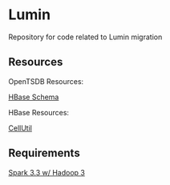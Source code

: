 # Lumin
Repository for code related to Lumin migration

## Resources
OpenTSDB Resources:

[HBase Schema](http://opentsdb.net/docs/build/html/user_guide/backends/hbase.html)

HBase Resources:

[CellUtil](https://hbase.apache.org/apidocs/org/apache/hadoop/hbase/CellUtil.html)

## Requirements

[Spark 3.3 w/ Hadoop 3](https://dlcdn.apache.org/spark/spark-3.3.0/spark-3.3.0-bin-hadoop3.tgz)

